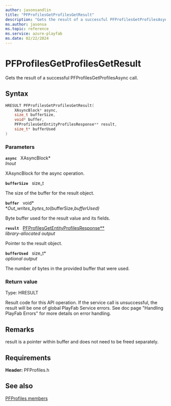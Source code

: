 ```yaml
---
author: jasonsandlin
title: "PFProfilesGetProfilesGetResult"
description: "Gets the result of a successful PFProfilesGetProfilesAsync call."
ms.author: jasonsa
ms.topic: reference
ms.service: azure-playfab
ms.date: 02/22/2024
---
```


# PFProfilesGetProfilesGetResult  

Gets the result of a successful PFProfilesGetProfilesAsync call.  

## Syntax  
  
```cpp
HRESULT PFProfilesGetProfilesGetResult(  
    XAsyncBlock* async,  
    size_t bufferSize,  
    void* buffer,  
    PFProfilesGetEntityProfilesResponse** result,  
    size_t* bufferUsed  
)  
```  
  
### Parameters  
  
**`async`** &nbsp; XAsyncBlock*  
*_Inout_*  
  
XAsyncBlock for the async operation.  
  
**`bufferSize`** &nbsp; size_t  
  
The size of the buffer for the result object.  
  
**`buffer`** &nbsp; void*  
*_Out_writes_bytes_to_(bufferSize,*bufferUsed)*  
  
Byte buffer used for the result value and its fields.  
  
**`result`** &nbsp; [PFProfilesGetEntityProfilesResponse**](../../pfprofilestypes/structs/pfprofilesgetentityprofilesresponse.md)  
*library-allocated output*  
  
Pointer to the result object.  
  
**`bufferUsed`** &nbsp; size_t*  
*optional output*  
  
The number of bytes in the provided buffer that were used.  
  
  
### Return value
Type: HRESULT
  
Result code for this API operation. If the service call is unsuccessful, the result will be one of global PlayFab Service errors. See doc page "Handling PlayFab Errors" for more details on error handling.
  
## Remarks  
  
result is a pointer within buffer and does not need to be freed separately.
  
## Requirements  
  
**Header:** PFProfiles.h
  
## See also  
[PFProfiles members](../pfprofiles_members.md)  

  
  
